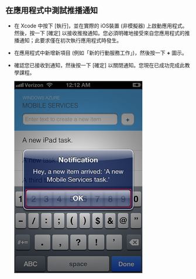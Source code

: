 
## <a id="test"></a>在應用程式中測試推播通知

* 在 Xcode 中按下 [執行]，並在實際的 iOS裝置 (非模擬器) 上啟動應用程式。 然後，按一下 [確定] 以接收推撥通知。您必須明確地接受來自您應用程式的推播通知；此要求僅在初次執行應用程式時發生。

* 在應用程式中新增新項目 (例如「新的行動服務工作」)，然後按一下 **+** 圖示。

* 確認您已接收到通知，然後按一下 [確定] 以關閉通知。您現在已成功完成此教學課程。

  	![](../articles/media/mobile-services-ios-get-started-push/mobile-quickstart-push3-ios.png)

<!---HONumber=July15_HO2-->